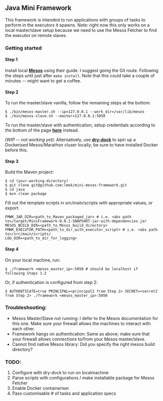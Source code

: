 ## Java Mini Framework

This framework is intended to run applications with groups of tasks to perform in the executors it spawns. Note: right now this only works on a local master/slave setup because we need to use the Mesos Fetcher to find the executor on remote slaves.

### Getting started

#### Step 1
Install local [**Mesos**](http://mesos.apache.org/gettingstarted/) using their guide. I suggest going the Git route. Following the steps until just after ```make install```. Note that this could take a couple of minutes -- might want to get a coffee.

#### Step 2

To run the master/slave vanilla, follow the remaining steps at the bottom:

```
$ ./bin/mesos-master.sh --ip=127.0.0.1 --work_dir=/var/lib/mesos
$ ./bin/mesos-slave.sh --master=127.0.0.1:5050
```

To run the master/slave with authentication, setup credentials according to the bottom of the page [**here**](http://mesos.apache.org/documentation/latest/authentication/) instead. 

*(WIP -- not working yet)*: Alternatively, use [**dry-dock**](https://github.com/UncleBarney/dry-dock) to spin up a Dockerised Mesos/Marathon cluser locally; be sure to have installed Docker before this. 

#### Step 3
Build the Maven project:
```
$ cd (your-working-directory)
$ git clone git@github.com:lmok/mini-mesos-framework.git
$ cd java
$ mvn clean package
```

Fill out the template scripts in src/main/scripts with appropriate values, or export:
```
FMWK_JAR_DIR=<path_to_Maven_packaged_jar> # i.e. <abs path to>/target/MiniFramework-0.0.1-SNAPSHOT-jar-with-dependencies.jar
MESOS_BUILD_DIR=<path_to_Mesos_build_directory>
FMWK_EXECUTOR_PATH=<path_to_dir_with_executor_script> # i.e. <abs path to>/src/main/scripts/
LOG_DIR=<path_to_dir_for_logging>
```

#### Step 4
On your local machine, run:
```
$ ./framework <mesos_master_ip>:5050 # should be localhost if following Steps 1-2
```
Or, if authentication is configured from step 2:
```
$ AUTHENTICATE=true PRINCIPAL=<principal2 from Step 2> SECRET=<secret2 from Step 2> ./framework <mesos_master_ip>:5050
```

### Troubleshooting:

+ Mesos Master/Slave not running: I defer to the Mesos documentation for this one. Make sure your firewall allows the machines to interact with each other.
+ Framework hangs on authentication: Same as above; make sure that your firewall allows connections to/from your Mesos master/slave.
+ Cannot find native Mesos library: Did you specify the right mesos build directory?


### TODO:
1. Configure with dry-dock to run on localmachine
2. Parse scripts with configurations / make installable package for Mesos Fetcher
3. Enable Docker containeriser
4. Pass customisable # of tasks and application specs
